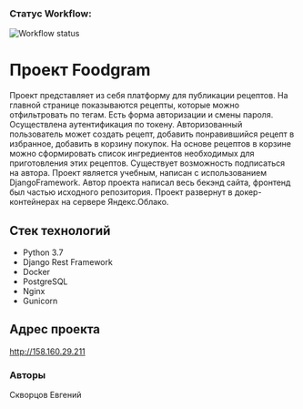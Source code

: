 ### Статус Workflow:

![Workflow status](https://github.com/Jack-scvo/foodgram-project-react/actions/workflows/foodgram_workflow.yml/badge.svg?event=push)

# Проект Foodgram

Проект представляет из себя платформу для публикации рецептов. На главной странице показываются рецепты, которые можно отфильтровать по тегам.
Есть форма авторизации и смены пароля. Осуществлена аутентификация по токену. Авторизованный пользователь может создать рецепт, добавить понравившийся рецепт в 
избранное, добавить в корзину покупок. На основе рецептов в корзине можно сформировать список ингредиентов необходимых для приготовления этих рецептов.
Существует возможность подписаться на автора. Проект является учебным, написан с использованием DjangoFramework. Автор проекта написал весь бекэнд сайта,
фронтенд был частью исходного репозитория. Проект развернут в докер-контейнерах на сервере Яндекс.Облако.

## Стек технологий

- Python 3.7
- Django Rest Framework
- Docker
- PostgreSQL
- Nginx
- Gunicorn

## Адрес проекта

http://158.160.29.211

### Авторы

Скворцов Евгений
